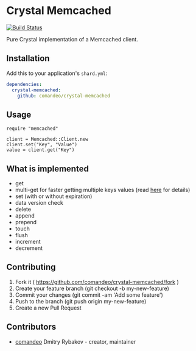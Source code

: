 # Crystal Memcached
[![Build Status](https://travis-ci.org/comandeo/crystal-memcached.svg?branch=master)](https://travis-ci.org/comandeo/crystal-memcached)

Pure Crystal implementation of a Memcached client.

## Installation


Add this to your application's `shard.yml`:

```yaml
dependencies:
  crystal-memcached:
    github: comandeo/crystal-memcached
```

## Usage

```crystal
require "memcached"

client = Memcached::Client.new
client.set("Key", "Value")
value = client.get("Key")
```

## What is implemented

* get
* multi-get for faster getting multiple keys values (read [here](https://code.google.com/p/memcached/wiki/BinaryProtocolRevamped#Get,_Get_Quietly,_Get_Key,_Get_Key_Quietly) for details)
* set (with or without expiration)
* data version check
* delete
* append
* prepend
* touch
* flush
* increment
* decrement

## Contributing

1. Fork it ( https://github.com/comandeo/crystal-memcached/fork )
2. Create your feature branch (git checkout -b my-new-feature)
3. Commit your changes (git commit -am 'Add some feature')
4. Push to the branch (git push origin my-new-feature)
5. Create a new Pull Request

## Contributors

- [comandeo](https://github.com/comandeo) Dmitry Rybakov - creator, maintainer
